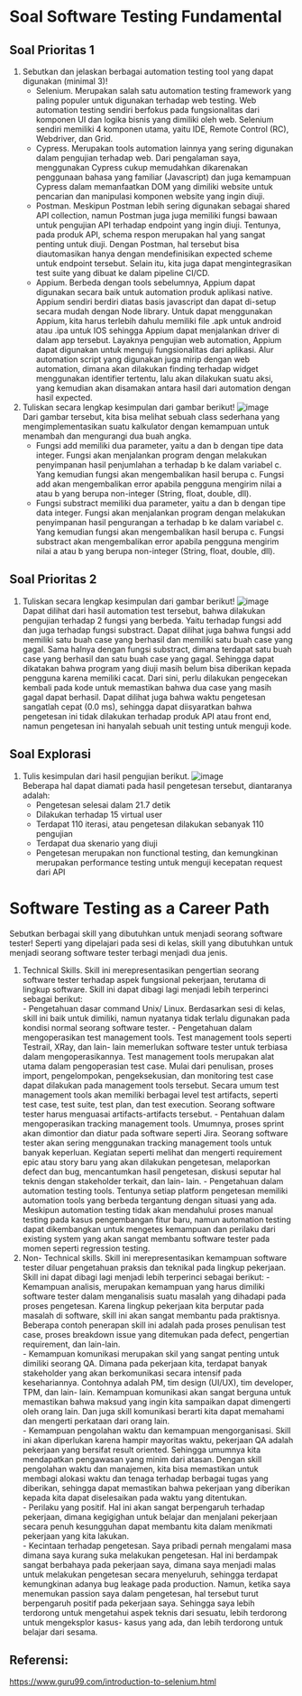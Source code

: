 # Soal Software Testing Fundamental
## Soal Prioritas 1
1. Sebutkan dan jelaskan berbagai automation testing tool yang dapat digunakan (minimal 3)!
    - Selenium. Merupakan salah satu automation testing framework yang paling populer untuk digunakan terhadap web testing. Web automation testing sendiri berfokus pada fungsionalitas dari komponen UI dan logika bisnis yang dimiliki oleh web. Selenium sendiri memiliki 4 komponen utama, yaitu IDE, Remote Control (RC), Webdriver, dan Grid. 
    - Cypress. Merupakan tools automation lainnya yang sering digunakan dalam pengujian terhadap web. Dari pengalaman saya, menggunakan Cypress cukup memudahkan dikarenakan penggunaan bahasa yang familiar (Javascript) dan juga kemampuan Cypress dalam memanfaatkan DOM yang dimiliki website untuk pencarian dan manipulasi komponen website yang ingin diuji. 
    - Postman. Meskipun Postman lebih sering digunakan sebagai shared API collection, namun Postman juga juga memiliki fungsi bawaan untuk pengujian API terhadap endpoint yang ingin diuji. Tentunya, pada produk API, schema respon merupakan hal yang sangat penting untuk diuji. Dengan Postman, hal tersebut bisa diautomasikan hanya dengan mendefinisikan expected scheme untuk endpoint tersebut. Selain itu, kita juga dapat mengintegrasikan test suite yang dibuat ke dalam pipeline CI/CD.
    - Appium. Berbeda dengan tools sebelumnya, Appium dapat digunakan secara baik untuk automation produk aplikasi native. Appium sendiri berdiri diatas basis javascript dan dapat di-setup secara mudah dengan Node library. Untuk dapat menggunakan Appium, kita harus terlebih dahulu memiliki file .apk untuk android atau .ipa untuk IOS sehingga Appium dapat menjalankan driver di dalam app tersebut. Layaknya pengujian web automation, Appium dapat digunakan untuk menguji fungsionalitas dari aplikasi. Alur automation script yang digunakan juga mirip dengan web automation, dimana akan dilakukan finding terhadap widget menggunakan identifier tertentu, lalu akan dilakukan suatu aksi, yang kemudian akan disamakan antara hasil dari automation dengan hasil expected.
2. Tuliskan secara lengkap kesimpulan dari gambar berikut!
![image](https://user-images.githubusercontent.com/70261732/219845752-d933d25b-9ad5-44b9-b834-6e9ca2cfb100.png)  
Dari gambar tersebut, kita bisa melihat sebuah class sederhana yang mengimplementasikan suatu kalkulator dengan kemampuan untuk menambah dan mengurangi dua buah angka. 
   - Fungsi add memiliki dua parameter, yaitu a dan b dengan tipe data integer. Fungsi akan menjalankan program dengan melakukan penyimpanan hasil penjumlahan a terhadap b ke dalam variabel c. Yang kemudian fungsi akan mengembalikan hasil berupa c. Fungsi add akan mengembalikan error apabila pengguna mengirim nilai a atau b yang berupa non-integer (String, float, double, dll).
   - Fungsi substract memiliki dua parameter, yaitu a dan b dengan tipe data integer. Fungsi akan menjalankan program dengan melakukan penyimpanan hasil pengurangan a terhadap b ke dalam variabel c. Yang kemudian fungsi akan mengembalikan hasil berupa c. Fungsi substract akan mengembalikan error apabila pengguna mengirim nilai a atau b yang berupa non-integer (String, float, double, dll).

## Soal Prioritas 2
1. Tuliskan secara lengkap kesimpulan dari gambar berikut!
![image](https://user-images.githubusercontent.com/70261732/219846169-f117b09e-dc7f-40ec-8f17-bef807bfc86c.png)  
Dapat dilihat dari hasil automation test tersebut, bahwa dilakukan pengujian terhadap 2 fungsi yang berbeda. Yaitu terhadap fungsi add dan juga terhadap fungsi substract. Dapat dilihat juga bahwa fungsi add memiliki satu buah case yang berhasil dan memiliki satu buah case yang gagal. Sama halnya dengan fungsi substract, dimana terdapat satu buah case yang berhasil dan satu buah case yang gagal. Sehingga dapat dikatakan bahwa program yang diuji masih belum bisa diberikan kepada pengguna karena memiliki cacat. Dari sini, perlu dilakukan pengecekan kembali pada kode untuk memastikan bahwa dua case yang masih gagal dapat berhasil. Dapat dilihat juga bahwa waktu pengetesan sangatlah cepat (0.0 ms), sehingga dapat diisyaratkan bahwa pengetesan ini tidak dilakukan terhadap produk API atau front end, namun pengetesan ini hanyalah sebuah unit testing untuk menguji kode. 
## Soal Explorasi
1. Tulis kesimpulan dari hasil pengujian berikut.
![image](https://user-images.githubusercontent.com/70261732/219846830-73e5d508-4759-4820-8bbd-4dff8f89c3a5.png)  
Beberapa hal dapat diamati pada hasil pengetesan tersebut, diantaranya adalah:
    - Pengetesan selesai dalam 21.7 detik
    - Dilakukan terhadap 15 virtual user
    - Terdapat 110 iterasi, atau pengetesan dilakukan sebanyak 110 pengujian
    - Terdapat dua skenario yang diuji
    - Pengetesan merupakan non functional testing, dan kemungkinan merupakan performance testing untuk menguji kecepatan request dari API
    

# Software Testing as a Career Path  

Sebutkan berbagai skill yang dibutuhkan untuk menjadi seorang software tester!
Seperti yang dipelajari pada sesi di kelas, skill yang dibutuhkan untuk menjadi seorang software tester terbagi menjadi dua jenis.  
1. Technical Skills. Skill ini merepresentasikan pengertian seorang software tester terhadap aspek fungsional pekerjaan, terutama di lingkup software. Skill ini dapat dibagi lagi menjadi lebih terperinci sebagai berikut:  
        - Pengetahuan dasar command Unix/ Linux. Berdasarkan sesi di kelas, skill ini baik untuk dimiliki, namun nyatanya tidak terlalu digunakan pada kondisi normal seorang software tester. 
        - Pengetahuan dalam mengoperasikan test management tools. Test management tools seperti Testrail, XRay, dan lain- lain memerlukan software tester untuk terbiasa dalam mengoperasikannya. Test management tools merupakan alat utama dalam pengoperasian test case. Mulai dari penulisan, proses import, pengelompokan, pengeksekusian, dan monitoring test case dapat dilakukan pada management tools tersebut. Secara umum test management tools akan memiliki berbagai level test artifacts, seperti test case, test suite, test plan, dan test execution. Seorang software tester harus menguasai artifacts-artifacts tersebut.
        - Pentahuan dalam mengoperasikan tracking management tools. Umumnya, proses sprint akan dimontior dan diatur pada software seperti Jira. Seorang software tester akan sering menggunakan tracking management tools untuk banyak keperluan. Kegiatan seperti melihat dan mengerti requirement epic atau story baru yang akan dilakukan pengetesan, melaporkan defect dan bug, mencantumkan hasil pengetesan, diskusi seputar hal teknis dengan stakeholder terkait, dan lain- lain.
        - Pengetahuan dalam automation testing tools. Tentunya setiap platform pengetesan memiliki automation tools yang berbeda tergantung dengan situasi yang ada. Meskipun automation testing tidak akan mendahului proses manual testing pada kasus pengembangan fitur baru, namun automation testing dapat dikembangkan untuk mengetes kemampuan dan perilaku dari existing system yang akan sangat membantu software tester pada momen seperti regression testing. 
2. Non- Technical skills. Skill ini merepresentasikan kemampuan software tester diluar pengetahuan praksis dan teknikal pada lingkup pekerjaan. Skill ini dapat dibagi lagi menjadi lebih terperinci sebagai berikut:
        - Kemampuan analisis, merupakan kemampuan yang harus dimiliki software tester dalam menganalisis suatu masalah yang dihadapi pada proses pengetesan. Karena lingkup pekerjaan kita berputar pada masalah di software, skill ini akan sangat membantu pada praktisnya. Beberapa contoh penerapan skill ini adalah pada proses penulisan test case, proses breakdown issue yang ditemukan pada defect, pengertian requirement, dan lain-lain.   
        - Kemampuan komunikasi merupakan skil yang sangat penting untuk dimiliki seorang QA. Dimana pada pekerjaan kita, terdapat banyak stakeholder yang akan berkomunikasi secara intensif pada kesehariannya. Contohnya adalah PM, tim design (UI/UX), tim developer, TPM, dan lain- lain. Kemampuan komunikasi akan sangat berguna untuk memastikan bahwa maksud yang ingin kita sampaikan dapat dimengerti oleh orang lain. Dan juga skill komunikasi berarti kita dapat memahami dan mengerti perkataan dari orang lain.   
        - Kemampuan pengolahan waktu dan kemampuan mengorganisasi. Skill ini akan diperlukan karena hampir mayoritas waktu, pekerjaan QA adalah pekerjaan yang bersifat result oriented. Sehingga umumnya kita mendapatkan pengawasan yang minim dari atasan. Dengan skill pengolahan waktu dan manajemen, kita bisa memastikan untuk membagi alokasi waktu dan tenaga terhadap berbagai tugas yang diberikan, sehingga dapat memastikan bahwa pekerjaan yang diberikan kepada kita dapat diselesaikan pada waktu yang ditentukan.   
        - Perilaku yang positif. Hal ini akan sangat berpengaruh terhadap pekerjaan, dimana kegigighan untuk belajar dan menjalani pekerjaan secara penuh kesungguhan dapat membantu kita dalam menikmati pekerjaan yang kita lakukan.  
        - Kecintaan terhadap pengetesan. Saya pribadi pernah mengalami masa dimana saya kurang suka melakukan pengetesan. Hal ini berdampak sangat berbahaya pada pekerjaan saya, dimana saya menjadi malas untuk melakukan pengetesan secara menyeluruh, sehingga terdapat kemungkinan adanya bug leakage pada production. Namun, ketika saya menemukan passion saya dalam pengetesan, hal tersebut turut berpengaruh positif pada pekerjaan saya. Sehingga saya lebih terdorong untuk mengetahui aspek teknis dari sesuatu, lebih terdorong untuk mengeksplor kasus- kasus yang ada, dan lebih terdorong untuk belajar dari sesama.

## Referensi:
https://www.guru99.com/introduction-to-selenium.html
